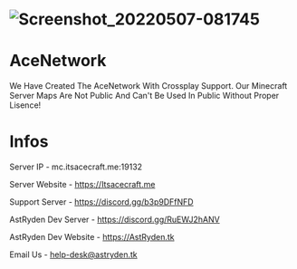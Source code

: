 # 
# ![Screenshot_20220507-081745](https://user-images.githubusercontent.com/77961148/168464089-88e8cd3d-4858-452f-83f4-550e27dd33ea.png)
# AceNetwork
We Have Created The AceNetwork With Crossplay Support. Our Minecraft Server Maps Are Not Public And Can't Be Used In Public Without Proper Lisence!
# Infos 
Server IP - mc.itsacecraft.me:19132

Server Website - https://Itsacecraft.me

Support Server - https://discord.gg/b3p9DFfNFD

AstRyden Dev Server - https://discord.gg/RuEWJ2hANV

AstRyden Dev Website - https://AstRyden.tk

Email Us - help-desk@astryden.tk
